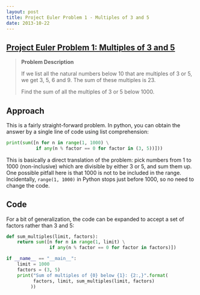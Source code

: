 ```yaml
---
layout: post
title: Project Euler Problem 1 - Multiples of 3 and 5
date: 2013-10-22
---
```


**[Project Euler Problem 1: Multiples of 3 and 5](https://projecteuler.net/problem=1)**
---------------------------------------------------------------------------------------

> **Problem Description**
> 
> If we list all the natural numbers below 10 that are multiples of 3 or 5, we get 3, 5, 6 and 9. The sum of these multiples is 23.
>
> Find the sum of all the multiples of 3 or 5 below 1000.

**Approach**
------------

This is a fairly straight-forward problem. In python, you can obtain the answer by a single line of code using list comprehension:

```python
print(sum([n for n in range(1, 1000) \
           if any(n % factor == 0 for factor in (3, 5))]))
```

This is basically a direct translation of the problem: pick numbers from 1 to 1000 (non-inclusive) which are divisible by either 3 or 5, and sum them up. One possible pitfall here is that 1000 is not to be included in the range. Incidentally, `range(1, 1000)` in Python stops just before 1000, so no need to change the code.

**Code**
--------

For a bit of generalization, the code can be expanded to accept a set of factors rather than 3 and 5:

```python
def sum_multiples(limit, factors):
    return sum([n for n in range(1, limit) \
                if any(n % factor == 0 for factor in factors)])

if __name__ == "__main__":
    limit = 1000
    factors = (3, 5)
    print("Sum of multiples of {0} below {1}: {2:,}".format(
          factors, limit, sum_multiples(limit, factors)
         ))
```
